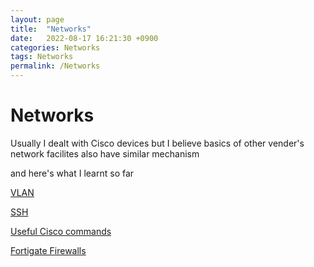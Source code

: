 ```yaml
---
layout: page
title:  "Networks"
date:   2022-08-17 16:21:30 +0900
categories: Networks
tags: Networks
permalink: /Networks
---
```


# Networks

Usually I dealt with Cisco devices but I believe basics of other vender's network facilites also have similar mechanism

and here's what I learnt so far

[VLAN](/Networks/VLAN)

[SSH](/Networks/SSH)

[Useful Cisco commands](/Networks/useful_cisco_commands)

[Fortigate Firewalls](/Networks/Fortigate/Fortigate)
